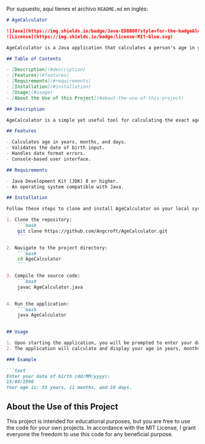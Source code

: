 Por supuesto, aquí tienes el archivo `README.md` en inglés:

```markdown
# AgeCalculator

![Java](https://img.shields.io/badge/Java-ED8B00?style=for-the-badge&logo=java&logoColor=white)
![License](https://img.shields.io/badge/license-MIT-blue.svg)

AgeCalculator is a Java application that calculates a person's age in years, months, and days based on their date of birth.

## Table of Contents

- [Description](#description)
- [Features](#features)
- [Requirements](#requirements)
- [Installation](#installation)
- [Usage](#usage)
- [About the Use of this Project](#about-the-use-of-this-project)

## Description

AgeCalculator is a simple yet useful tool for calculating the exact age of a person based on their date of birth. This application is designed to be easy to use and can be utilized on any system that supports Java.

## Features

- Calculates age in years, months, and days.
- Validates the date of birth input.
- Handles date format errors.
- Console-based user interface.

## Requirements

- Java Development Kit (JDK) 8 or higher.
- An operating system compatible with Java.

## Installation

Follow these steps to clone and install AgeCalculator on your local system:

1. Clone the repository:
    ```bash
    git clone https://github.com/Angcroft/AgeCalculator.git
    ```

2. Navigate to the project directory:
    ```bash
    cd AgeCalculator
    ```

3. Compile the source code:
    ```bash
    javac AgeCalculator.java
    ```

4. Run the application:
    ```bash
    java AgeCalculator
    ```

## Usage

1. Upon starting the application, you will be prompted to enter your date of birth in the format `dd/MM/yyyy`.
2. The application will calculate and display your age in years, months, and days.

### Example

```text
Enter your date of birth (dd/MM/yyyy):
15/08/1990
Your age is: 33 years, 11 months, and 16 days.
```

## About the Use of this Project
This project is intended for educational purposes, but you are free to use the code for your own projects. In accordance with the MIT License, I grant everyone the freedom to use this code for any beneficial purpose.